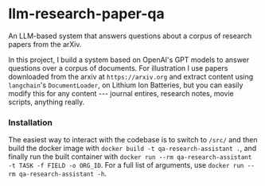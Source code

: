 # llm-research-paper-qa
An LLM-based system that answers questions about a corpus of research papers from the arXiv. 

In this project, I build a system based on OpenAI's GPT models to answer questions over a corpus of documents. For illustration I use papers downloaded from the arxiv at `https://arxiv.org` and extract content using `langchain`'s `DocumentLoader`, on Lithium Ion Batteries, but you can easily modify this for any content --- journal entires, research notes, movie scripts, anything really.

### Installation

The easiest way to interact with the codebase is to switch to `/src/` and then build the docker image with `docker build -t qa-research-assistant .`, and finally run the built container with `docker run --rm qa-research-assistant  -t TASK -f FIELD -o ORG_ID`. For a full list of arguments, use `docker run --rm qa-research-assistant -h`.
